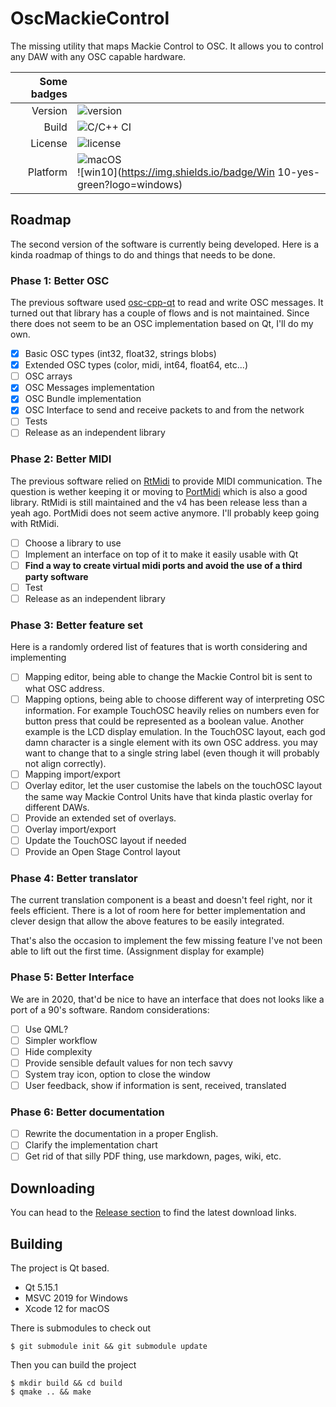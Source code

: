 

# OscMackieControl
The missing utility that maps Mackie Control to OSC. It allows you to control any DAW with any OSC capable hardware.

| Some badges |                                                              |
| ----------: | ------------------------------------------------------------ |
|     Version | ![version](https://img.shields.io/badge/version-v2.0--dev-blue) |
|       Build | ![C/C++ CI](https://github.com/NicoG60/OscMackieControl/workflows/C/C++%20CI/badge.svg?branch=master) |
|     License | ![license](https://img.shields.io/github/license/NicoG60/OscMackieControl) |
|    Platform | ![macOS](https://img.shields.io/badge/macOS-yes-green?logo=apple&logoColor=white)<br />![win10](https://img.shields.io/badge/Win 10-yes-green?logo=windows) |

## Roadmap

The second version of the software is currently being developed. Here is a kinda roadmap of things to do and things that needs to be done.

### Phase 1: Better OSC

The previous software used [osc-cpp-qt](https://github.com/MugenSAS/osc-cpp-qt) to read and write OSC messages. It turned out that library has a couple of flows and is not maintained. Since there does not seem to be an OSC implementation based on Qt, I'll do my own.

- [x] Basic OSC types (int32, float32, strings blobs)
- [x] Extended OSC types (color, midi, int64, float64, etc...)
- [ ] OSC arrays
- [x] OSC Messages implementation
- [x] OSC Bundle implementation
- [x] OSC Interface to send and receive packets to and from the network
- [ ] Tests
- [ ] Release as an independent library

### Phase 2: Better MIDI

The previous software relied on [RtMidi](https://www.music.mcgill.ca/~gary/rtmidi/) to provide MIDI communication. The question is wether keeping it or moving to [PortMidi](https://sourceforge.net/projects/portmedia/files/) which is also a good library. RtMidi is still maintained and the v4 has been release less than a yeah ago. PortMidi does not seem active anymore. I'll probably keep going with RtMidi.

- [ ] Choose a library to use
- [ ] Implement an interface on top of it to make it easily usable with Qt
- [ ] **Find a way to create virtual midi ports and avoid the use of a third party software**
- [ ] Test
- [ ] Release as an independent library

### Phase 3: Better feature set

Here is a randomly ordered list of features that is worth considering and implementing

- [ ] Mapping editor, being able to change the Mackie Control bit is sent to what OSC address.
- [ ] Mapping options, being able to choose different way of interpreting OSC information. For example TouchOSC heavily relies on numbers even for button press that could be represented as a boolean value. Another example is the LCD display emulation. In the TouchOSC layout, each god damn character is a single element with its own OSC address. you may want to change that to a single string label (even though it will probably not align correctly).
- [ ] Mapping import/export
- [ ] Overlay editor, let the user customise the labels on the touchOSC layout the same way Mackie Control Units have that kinda plastic overlay for different DAWs.
- [ ] Provide an extended set of overlays.
- [ ] Overlay import/export
- [ ] Update the TouchOSC layout if needed
- [ ] Provide an Open Stage Control layout

### Phase 4: Better translator

The current translation component is a beast and doesn't feel right, nor it feels efficient. There is a lot of room here for better implementation and clever design that allow the above features to be easily integrated.

That's also the occasion to implement the few missing feature I've not been able to lift out the first time. (Assignment display for example)

### Phase 5: Better Interface

We are in 2020, that'd be nice to have an interface that does not looks like a port of a 90's software. Random considerations:

- [ ] Use QML?
- [ ] Simpler workflow
- [ ] Hide complexity
- [ ] Provide sensible default values for non tech savvy
- [ ] System tray icon, option to close the window
- [ ] User feedback, show if information is sent, received, translated

### Phase 6: Better documentation

- [ ] Rewrite the documentation in a proper English.
- [ ] Clarify the implementation chart
- [ ] Get rid of that silly PDF thing, use markdown, pages, wiki, etc.

## Downloading

You can head to the [Release section](https://github.com/NicoG60/OscMackieControl/releases) to find the latest download links.

## Building

The project is Qt based.

- Qt 5.15.1
- MSVC 2019 for Windows
- Xcode 12 for macOS

There is submodules to check out

```console
$ git submodule init && git submodule update
```

Then you can build the project

```console
$ mkdir build && cd build
$ qmake .. && make
```

